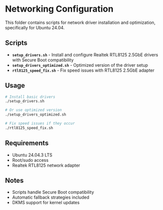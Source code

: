 # Networking Configuration

This folder contains scripts for network driver installation and optimization, specifically for Ubuntu 24.04.

## Scripts

- **`setup_drivers.sh`** - Install and configure Realtek RTL8125 2.5GbE drivers with Secure Boot compatibility
- **`setup_drivers_optimized.sh`** - Optimized version of the driver setup
- **`rtl8125_speed_fix.sh`** - Fix speed issues with RTL8125 2.5GbE adapter

## Usage

```bash
# Install basic drivers
./setup_drivers.sh

# Or use optimized version
./setup_drivers_optimized.sh

# Fix speed issues if they occur
./rtl8125_speed_fix.sh
```

## Requirements

- Ubuntu 24.04.3 LTS
- Root/sudo access
- Realtek RTL8125 network adapter

## Notes

- Scripts handle Secure Boot compatibility
- Automatic fallback strategies included
- DKMS support for kernel updates
